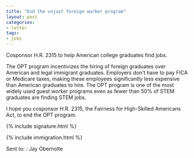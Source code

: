 ```yaml
---
title: "End the unjust foreign worker program"
layout: post
categories:
- letter
tags:
- jobs
---
```


Cosponsor H.R. 2315 to help American college graduates find jobs.

The OPT program incentivizes the hiring of foreign graduates over American and legal immigrant graduates. Employers don't have to pay FICA or Medicare taxes, making these employees significantly less expensive than American graduates to hire. The OPT program is one of the most widely used guest worker programs even as fewer than 50% of STEM graduates are finding STEM jobs. 

I hope you cosponsor H.R. 2315, the Fairness for High-Skilled Americans Act, to end the OPT program.

{% include signature.html %}

{% include immigration.html %}

Sent to:
: Jay Obernolte
